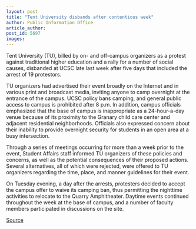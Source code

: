 ```yaml
---
layout: post
title: "Tent University disbands after contentious week"
author: Public Information Office
article_author: 
post_id: 5697
images:
---
```


<a name="content" id="content"></a>
<p>
  Tent University (TU), billed by on- and off-campus organizers as a protest against traditional higher education and a rally for a number of social causes, disbanded at UCSC late last week after five days that included the arrest of 19 protestors.
</p>
<p>
  TU organizers had advertised their event broadly on the Internet and in various print and broadcast media, inviting anyone to camp overnight at the entrance of the campus. UCSC policy bans camping, and general public access to campus is prohibited after 8 p.m. In addition, campus officials emphasized that the base of campus is inappropriate as a 24-hour-a-day venue because of its proximity to the Granary child care center and adjacent residential neighborhoods. Officials also expressed concern about their inability to provide overnight security for students in an open area at a busy intersection.
</p>
<p>
  Through a series of meetings occurring for more than a week prior to the event, Student Affairs staff informed TU organizers of these policies and concerns, as well as the potential consequences of their proposed actions. Several alternatives, all of which were rejected, were offered to TU organizers regarding the time, place, and manner guidelines for their event.
</p>
<p>
  On Tuesday evening, a day after the arrests, protesters decided to accept the campus offer to waive its camping ban, thus permitting the nighttime activities to relocate to the Quarry Amphitheater. Daytime events continued throughout the week at the base of campus, and a number of faculty members participated in discussions on the site.
</p>
<p><a href="http://www1.ucsc.edu/currents/04-05/04-25/tent.asp" title="Permalink to tent">Source</a></p>
